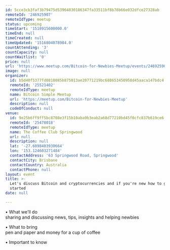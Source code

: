 ```yaml
---
id: 5cce3cb3faf3b79475d53964830186347fa33511bf8b78b66e032dfce27328ab
remoteId: '246925907'
remoteIdType: meetup
status: upcoming
timeStart: '1518915600000.0'
timeEnd: null
timeCreated: null
timeUpdated: '1516804078984.0'
countAttending: '3'
countCapacity: null
countWaitlist: '0'
price: null
url: 'https://www.meetup.com/Bitcoin-for-Newbies-Meetup/events/246925907/'
image: null
organizer:
  id: b5d40f5377fd0818085b875013ae20771219bc688653450958d45aaca147bdc4
  remoteId: '25521402'
  remoteIdType: meetup
  name: Bitcoin Simple Meetup
  url: 'https://meetup.com/Bitcoin-for-Newbies-Meetup'
  description: null
  codeOfConduct: null
venue:
  id: 9e25b6ff9ff5bc8708e3f15b10aba9b3eab2a68d77210bd45f0cfc837b619ce6
  remoteId: '25478018'
  remoteIdType: meetup
  name: The Coffee Club Springwood
  url: null
  description: null
  lat: '-27.6098403930664'
  lon: '153.124603271484'
  contactAddress: '63 Springwood Road, Springwood'
  contactCity: Brisbane
  contactCountry: Australia
  contactPhone: null
layout: event
title: >-
  Let's discuss Bitcoin and cryptocurrencies and if you're new how to get
  started
date: null

---
```

<p>• What we'll do<br/>sharing and discussing news, tips, insights and helping newbies</p> <p>• What to bring<br/>pen and paper and money for a cup of coffee</p> <p>• Important to know</p> 
